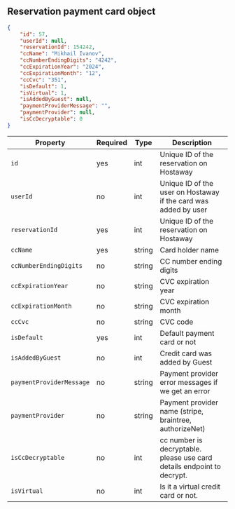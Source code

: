 ## Reservation payment card object

```json
{
    "id": 57,
    "userId": null,
    "reservationId": 154242,
    "ccName": "Mikhail Ivanov",
    "ccNumberEndingDigits": "4242",
    "ccExpirationYear": "2024",
    "ccExpirationMonth": "12",
    "ccCvc": "351",
    "isDefault": 1,
    "isVirtual": 1,
    "isAddedByGuest": null,
    "paymentProviderMessage": "",
    "paymentProvider": null,
    "isCcDecryptable": 0
}
```

Property | Required | Type | Description
-------- | -------- | ---- | ----------- 
`id` | yes | int | Unique ID of the reservation on Hostaway
`userId` | no | int | Unique ID of the user on Hostaway if the card was added by user
`reservationId` | yes | int | Unique ID of the reservation on Hostaway
`ccName` | yes | string | Card holder name
`ccNumberEndingDigits` | no | string | CC number ending digits
`ccExpirationYear` | no | string | CVC expiration year
`ccExpirationMonth` | no | string | CVC expiration month
`ccCvc` | no | string | CVC code
`isDefault` | yes | int | Default payment card or not
`isAddedByGuest` | no | int | Credit card was added by Guest
`paymentProviderMessage` | no | string | Payment provider error messages if we get an error
`paymentProvider` | no | string | Payment provider name (stripe, braintree, authorizeNet)
`isCcDecryptable` | no | int | cc number is decryptable. please use card details endpoint to decrypt.
`isVirtual` | no | int | Is it a virtual credit card or not.


